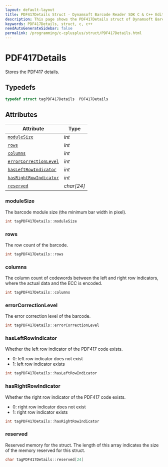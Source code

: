 ```yaml
---
layout: default-layout
title: PDF417Details Struct - Dynamsoft Barcode Reader SDK C & C++ Edition
description: This page shows the PDF417Details struct of Dynamsoft Barcode Reader SDK C & C++ Edition.
keywords: PDF417Details, struct, c, c++
needAutoGenerateSidebar: false
permalink: /programming/c-cplusplus/struct/PDF417Details.html
---
```



# PDF417Details
Stores the PDF417 details.

## Typedefs

```cpp
typedef struct tagPDF417Details  PDF417Details
```  

## Attributes
  
| Attribute | Type |
|---------- | ---- |
| [`moduleSize`](#modulesize) | *int* |
| [`rows`](#rows) | *int* |
| [`columns`](#columns) | *int* |
| [`errorCorrectionLevel`](#errorcorrectionlevel) | *int* |
| [`hasLeftRowIndicator`](#hasleftrowindicator) | *int* |
| [`hasRightRowIndicator`](#hasrightrowindicator) | *int* |
| [`reserved`](#reserved) | *char\[24\]* |

### moduleSize

The barcode module size (the minimum bar width in pixel).

```cpp
int tagPDF417Details::moduleSize
```

### rows

The row count of the barcode.

```cpp
int tagPDF417Details::rows
```

### columns

The column count of codewords between the left and right row indicators, where the actual data and the ECC is encoded.

```cpp
int tagPDF417Details::columns
```

### errorCorrectionLevel

The error correction level of the barcode.

```cpp
int tagPDF417Details::errorCorrectionLevel
```

### hasLeftRowIndicator

Whether the left row indicator of the PDF417 code exists.

- 0: left row indicator does not exist
- 1: left row indicator exists

```cpp
int tagPDF417Details::hasLeftRowIndicator
```

### hasRightRowIndicator

Whether the right row indicator of the PDF417 code exists.

- 0: right row indicator does not exist
- 1: right row indicator exists

```cpp
int tagPDF417Details::hasRightRowIndicator
```

### reserved

Reserved memory for the struct. The length of this array indicates the size of the memory reserved for this struct.

```cpp
char tagPDF417Details::reserved[24]
```
